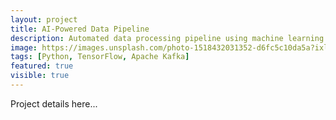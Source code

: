 ```yaml
---
layout: project
title: AI-Powered Data Pipeline
description: Automated data processing pipeline using machine learning for real-time analytics
image: https://images.unsplash.com/photo-1518432031352-d6fc5c10da5a?ixlib=rb-1.2.1&auto=format&fit=crop&w=1350&q=80
tags: [Python, TensorFlow, Apache Kafka]
featured: true
visible: true
---
```


Project details here... 